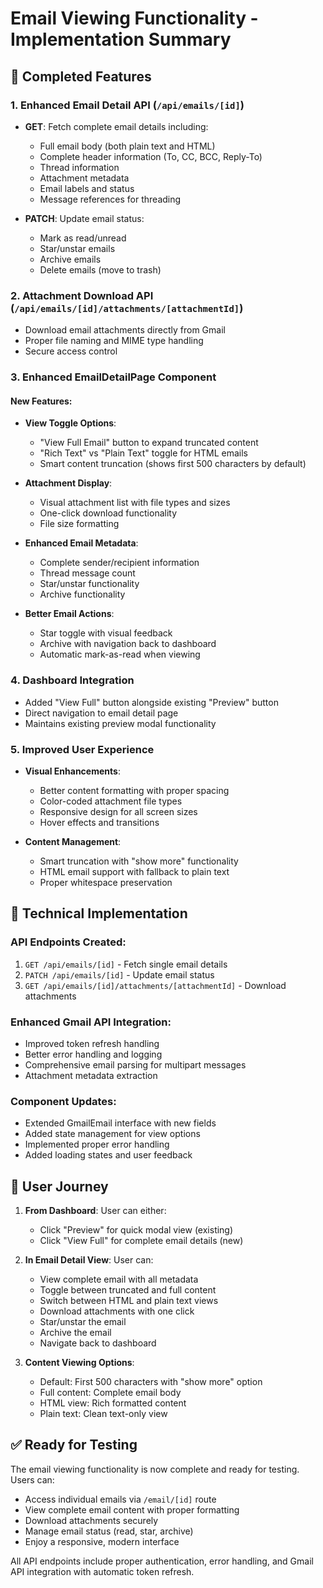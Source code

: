 # Email Viewing Functionality - Implementation Summary

## 🚀 Completed Features

### 1. Enhanced Email Detail API (`/api/emails/[id]`)
- **GET**: Fetch complete email details including:
  - Full email body (both plain text and HTML)
  - Complete header information (To, CC, BCC, Reply-To)
  - Thread information
  - Attachment metadata
  - Email labels and status
  - Message references for threading

- **PATCH**: Update email status:
  - Mark as read/unread
  - Star/unstar emails
  - Archive emails
  - Delete emails (move to trash)

### 2. Attachment Download API (`/api/emails/[id]/attachments/[attachmentId]`)
- Download email attachments directly from Gmail
- Proper file naming and MIME type handling
- Secure access control

### 3. Enhanced EmailDetailPage Component
#### New Features:
- **View Toggle Options**:
  - "View Full Email" button to expand truncated content
  - "Rich Text" vs "Plain Text" toggle for HTML emails
  - Smart content truncation (shows first 500 characters by default)

- **Attachment Display**:
  - Visual attachment list with file types and sizes
  - One-click download functionality
  - File size formatting

- **Enhanced Email Metadata**:
  - Complete sender/recipient information
  - Thread message count
  - Star/unstar functionality
  - Archive functionality

- **Better Email Actions**:
  - Star toggle with visual feedback
  - Archive with navigation back to dashboard
  - Automatic mark-as-read when viewing

### 4. Dashboard Integration
- Added "View Full" button alongside existing "Preview" button
- Direct navigation to email detail page
- Maintains existing preview modal functionality

### 5. Improved User Experience
- **Visual Enhancements**:
  - Better content formatting with proper spacing
  - Color-coded attachment file types
  - Responsive design for all screen sizes
  - Hover effects and transitions

- **Content Management**:
  - Smart truncation with "show more" functionality
  - HTML email support with fallback to plain text
  - Proper whitespace preservation

## 🔧 Technical Implementation

### API Endpoints Created:
1. `GET /api/emails/[id]` - Fetch single email details
2. `PATCH /api/emails/[id]` - Update email status
3. `GET /api/emails/[id]/attachments/[attachmentId]` - Download attachments

### Enhanced Gmail API Integration:
- Improved token refresh handling
- Better error handling and logging
- Comprehensive email parsing for multipart messages
- Attachment metadata extraction

### Component Updates:
- Extended GmailEmail interface with new fields
- Added state management for view options
- Implemented proper error handling
- Added loading states and user feedback

## 🎯 User Journey

1. **From Dashboard**: User can either:
   - Click "Preview" for quick modal view (existing)
   - Click "View Full" for complete email details (new)

2. **In Email Detail View**: User can:
   - View complete email with all metadata
   - Toggle between truncated and full content
   - Switch between HTML and plain text views
   - Download attachments with one click
   - Star/unstar the email
   - Archive the email
   - Navigate back to dashboard

3. **Content Viewing Options**:
   - Default: First 500 characters with "show more" option
   - Full content: Complete email body
   - HTML view: Rich formatted content
   - Plain text: Clean text-only view

## ✅ Ready for Testing

The email viewing functionality is now complete and ready for testing. Users can:
- Access individual emails via `/email/[id]` route
- View complete email content with proper formatting
- Download attachments securely
- Manage email status (read, star, archive)
- Enjoy a responsive, modern interface

All API endpoints include proper authentication, error handling, and Gmail API integration with automatic token refresh.
